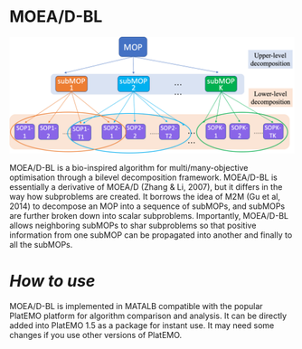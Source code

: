 # **MOEA/D-BL**

![](MOEADBL.png)

MOEA/D-BL is a bio-inspired algorithm for multi/many-objective optimisation through a bilevel decomposition framework. MOEA/D-BL is essentially a derivative of MOEA/D (Zhang & Li, 2007), but it differs in the way how subproblems are created. It borrows the idea of M2M (Gu et al, 2014) to decompose an MOP into a sequence of subMOPs, and subMOPs are further broken down into scalar subproblems. Importantly, MOEA/D-BL allows neighboring subMOPs to shar subproblems so that positive information from one subMOP can be propagated into another and finally to all the subMOPs.

# ***How to use***
MOEA/D-BL is implemented in MATALB compatible with the popular PlatEMO platform for algorithm comparison and analysis. It can be directly added into PlatEMO 1.5 as a package for instant use. It may need some changes if you use other versions of PlatEMO.

